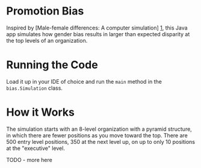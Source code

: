 # Promotion Bias
Inspired by [Male-female differences: A computer simulation] [1], this Java app simulates how gender bias results in larger than expected disparity at the top levels of an organization.

# Running the Code
Load it up in your IDE of choice and run the `main` method in the `bias.Simulation` class.

# How it Works

The simulation starts with an 8-level organization with a pyramid structure, in which there are fewer positions as you move toward the top. There are 500 entry level positions, 350 at the next level up, on up to only 10 positions at the "executive" level. 

TODO - more here

[1]: http://psycnet.apa.org/psycinfo/1996-02655-011 "Male-female differences: A computer simulation. Martell, Richard F.; Lane, David M.; Emrich, Cynthia. American Psychologist, Vol 51(2), Feb 1996, 157-158."

